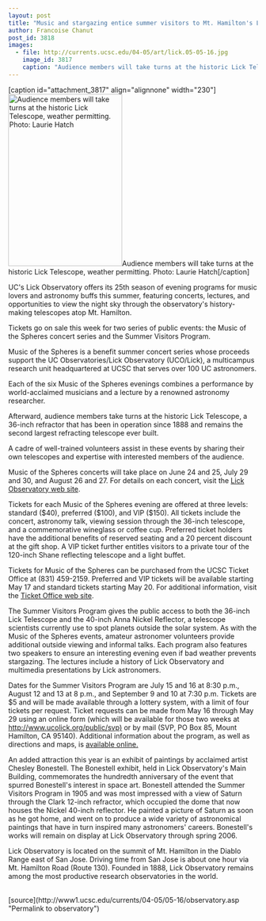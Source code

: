 ```yaml
---
layout: post
title: "Music and stargazing entice summer visitors to Mt. Hamilton's Lick Observatory"
author: Francoise Chanut
post_id: 3818
images:
  - file: http://currents.ucsc.edu/04-05/art/lick.05-05-16.jpg
    image_id: 3817
    caption: "Audience members will take turns at the historic Lick Telescope, weather permitting. Photo: Laurie Hatch"
---
```


[caption id="attachment_3817" align="alignnone" width="230"]<a href="http://localhost/mysite/wp-content/uploads/2005/05/lick.05-05-16.jpg"><img class="size-full wp-image-3817" src="http://localhost/mysite/wp-content/uploads/2005/05/lick.05-05-16.jpg" alt="Audience members will take turns at the historic Lick Telescope, weather permitting. Photo: Laurie Hatch" width="230" height="347" /></a>Audience members will take turns at the historic Lick Telescope, weather permitting. Photo: Laurie Hatch[/caption]
<a name="content" id="content"></a>
<p>
  UC's Lick Observatory offers its 25th season of evening programs for music lovers and astronomy buffs this summer, featuring concerts, lectures, and opportunities to view the night sky through the observatory's history-making telescopes atop Mt. Hamilton.
</p>
<p>
  Tickets go on sale this week for two series of public events: the Music of the Spheres concert series and the Summer Visitors Program.<br>
</p>
<p>
  Music of the Spheres is a benefit summer concert series whose proceeds support the UC Observatories/Lick Observatory (UCO/Lick), a multicampus research unit headquartered at UCSC that serves over 100 UC astronomers.
</p>
<p>
  Each of the six Music of the Spheres evenings combines a performance by world-acclaimed musicians and a lecture by a renowned astronomy researcher.
</p>
<p>
  Afterward, audience members take turns at the historic Lick Telescope, a 36-inch refractor that has been in operation since 1888 and remains the second largest refracting telescope ever built.
</p>
<p>
  A cadre of well-trained volunteers assist in these events by sharing their own telescopes and expertise with interested members of the audience.<br>
</p>
<p>
  Music of the Spheres concerts will take place on June 24 and 25, July 29 and 30, and August 26 and 27. For details on each concert, visit the <a href="http://www.ucolick.org/public/music.html">Lick Observatory web site</a>.<br>
</p>
<p>
  Tickets for each Music of the Spheres evening are offered at three levels: standard ($40), preferred ($100), and VIP ($150). All tickets include the concert, astronomy talk, viewing session through the 36-inch telescope, and a commemorative wineglass or coffee cup. Preferred ticket holders have the additional benefits of reserved seating and a 20 percent discount at the gift shop. A VIP ticket further entitles visitors to a private tour of the 120-inch Shane reflecting telescope and a light buffet.<br>
</p>
<p>
  Tickets for Music of the Spheres can be purchased from the UCSC Ticket Office at (831) 459-2159. Preferred and VIP tickets will be available starting May 17 and standard tickets starting May 20. For additional information, visit the <a href="http://events.ucsc.edu/tickets">Ticket Office web site</a>.<br>
</p>
<p>
  The Summer Visitors Program gives the public access to both the 36-inch Lick Telescope and the 40-inch Anna Nickel Reflector, a telescope scientists currently use to spot planets outside the solar system. As with the Music of the Spheres events, amateur astronomer volunteers provide additional outside viewing and informal talks. Each program also features two speakers to ensure an interesting evening even if bad weather prevents stargazing. The lectures include a history of Lick Observatory and multimedia presentations by Lick astronomers.<br>
</p>
<p>
  Dates for the Summer Visitors Program are July 15 and 16 at 8:30 p.m., August 12 and 13 at 8 p.m., and September 9 and 10 at 7:30 p.m. Tickets are $5 and will be made available through a lottery system, with a limit of four tickets per request. Ticket requests can be made from May 16 through May 29 using an online form (which will be available for those two weeks at <a href="http://www.ucolick.org/public/svp">http://www.ucolick.org/public/svp)</a> or by mail (SVP, PO Box 85, Mount Hamilton, CA 95140). Additional information about the program, as well as directions and maps, is <a href="http://www.ucolick.org/public/sumvispro.html">available online.</a><br>
</p>
<p>
  An added attraction this year is an exhibit of paintings by acclaimed artist Chesley Bonestell. The Bonestell exhibit, held in Lick Observatory's Main Building, commemorates the hundredth anniversary of the event that spurred Bonestell's interest in space art. Bonestell attended the Summer Visitors Program in 1905 and was most impressed with a view of Saturn through the Clark 12-inch refractor, which occupied the dome that now houses the Nickel 40-inch reflector. He painted a picture of Saturn as soon as he got home, and went on to produce a wide variety of astronomical paintings that have in turn inspired many astronomers' careers. Bonestell's works will remain on display at Lick Observatory through spring 2006.<br>
</p>
<p>
  Lick Observatory is located on the summit of Mt. Hamilton in the Diablo Range east of San Jose. Driving time from San Jose is about one hour via Mt. Hamilton Road (Route 130). Founded in 1888, Lick Observatory remains among the most productive research observatories in the world.<br>
  <br>
</p>
[source](http://www1.ucsc.edu/currents/04-05/05-16/observatory.asp "Permalink to observatory")
